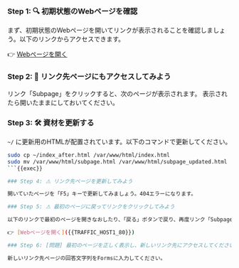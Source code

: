 ### Step 1: 🔍 初期状態のWebページを確認

まず、初期状態のWebページを開いてリンクが表示されることを確認しましょう。以下のリンクからアクセスできます。

👉 [Webページを開く]({{TRAFFIC_HOST1_80}})

### Step 2: 🔁 リンク先ページにもアクセスしてみよう

リンク「Subpage」をクリックすると、次のページが表示されます。
表示されたら開いたままにしておいてください。

### Step 3: 🛠 資材を更新する

`~/` に更新用のHTMLが配置されています。以下のコマンドで更新してください。

```bash
sudo cp ~/index_after.html /var/www/html/index.html
sudo mv /var/www/html/subpage.html /var/www/html/subpage_updated.html
```{{exec}}

### Step 4: ⚠ リンク先ページを更新してみよう

開いていたページを「F5」キーで更新してみましょう。404エラーになります。

### Step 5: ⚠ 最初のページに戻ってリンクをクリックしてみよう

以下のリンクで最初のページを開きなおしたり、「戻る」ボタンで戻り、再度リンク「Subpage」をクリックしてみましょう。やはり404エラーのままです。

👉 [Webページを開く]({{TRAFFIC_HOST1_80}})

### Step 6: [問題] 最初のページを正しく表示し、新しいリンク先にアクセスしてください

新しいリンク先ページの回答文字列をFormsに入力してください。